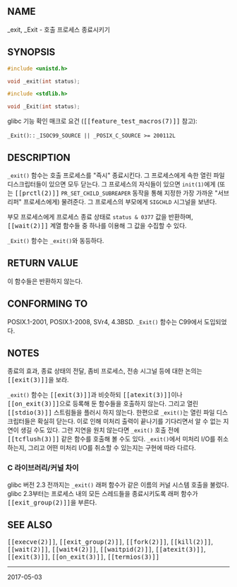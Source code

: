 ## NAME

\_exit, \_Exit - 호출 프로세스 종료시키기

## SYNOPSIS

```c
#include <unistd.h>

void _exit(int status);

#include <stdlib.h>

void _Exit(int status);
```

glibc 기능 확인 매크로 요건 (<tt>[[feature_test_macros(7)]]</tt> 참고):

`_Exit()`:
:   `_ISOC99_SOURCE || _POSIX_C_SOURCE >= 200112L`

## DESCRIPTION

`_exit()` 함수는 호출 프로세스를 "즉시" 종료시킨다. 그 프로세스에게 속한 열린 파일 디스크립터들이 있으면 모두 닫는다. 그 프로세스의 자식들이 있으면 `init(1)`에게 (또는 <tt>[[prctl(2)]]</tt> `PR_SET_CHILD_SUBREAPER` 동작을 통해 지정한 가장 가까운 "서브리퍼" 프로세스에게) 물려준다. 그 프로세스의 부모에게 `SIGCHLD` 시그널을 보낸다.

부모 프로세스에게 프로세스 종료 상태로 `status & 0377` 값을 반환하며, <tt>[[wait(2)]]</tt> 계열 함수들 중 하나를 이용해 그 값을 수집할 수 있다.

`_Exit()` 함수는 `_exit()`와 동등하다.

## RETURN VALUE

이 함수들은 반환하지 않는다.

## CONFORMING TO

POSIX.1-2001, POSIX.1-2008, SVr4, 4.3BSD. `_Exit()` 함수는 C99에서 도입되었다.

## NOTES

종료의 효과, 종료 상태의 전달, 좀비 프로세스, 전송 시그널 등에 대한 논의는 <tt>[[exit(3)]]</tt>을 보라.

`_exit()` 함수는 <tt>[[exit(3)]]</tt>과 비슷하되 <tt>[[atexit(3)]]</tt>이나 <tt>[[on_exit(3)]]</tt>으로 등록해 둔 함수들을 호출하지 않는다. 그리고 열린 <tt>[[stdio(3)]]</tt> 스트림들을 플러시 하지 않는다. 한편으로 `_exit()`는 열린 파일 디스크립터들은 확실히 닫는다. 이로 인해 미처리 출력이 끝나기를 기다리면서 알 수 없는 지연이 생길 수도 있다. 그런 지연을 원치 않는다면 `_exit()` 호출 전에 <tt>[[tcflush(3)]]</tt> 같은 함수를 호출해 볼 수도 있다. `_exit()`에서 미처리 I/O를 취소하는지, 그리고 어떤 미처리 I/O를 취소할 수 있는지는 구현에 따라 다르다.

### C 라이브러리/커널 차이

glibc 버전 2.3 전까지는 `_exit()` 래퍼 함수가 같은 이름의 커널 시스템 호출을 불렀다. glibc 2.3부터는 프로세스 내의 모든 스레드들을 종료시키도록 래퍼 함수가 <tt>[[exit_group(2)]]</tt>을 부른다.

## SEE ALSO

<tt>[[execve(2)]]</tt>, <tt>[[exit_group(2)]]</tt>, <tt>[[fork(2)]]</tt>, <tt>[[kill(2)]]</tt>, <tt>[[wait(2)]]</tt>, <tt>[[wait4(2)]]</tt>, <tt>[[waitpid(2)]]</tt>, <tt>[[atexit(3)]]</tt>, <tt>[[exit(3)]]</tt>, <tt>[[on_exit(3)]]</tt>, <tt>[[termios(3)]]</tt>

----

2017-05-03
